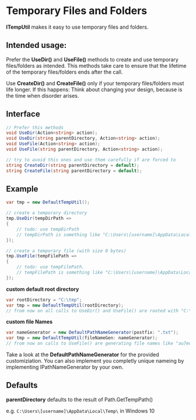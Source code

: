 ﻿# Temporary Files and Folders

**ITempUtil** makes it easy to use temporary files and folders.

## Intended usage:

Prefer the **UseDir()** and **UseFile()** methods to create and use temporary
files/folders as intended. This methods take care to ensure that the lifetime 
of the temporary files/folders ends after the call.

Use **CreateDir()** and **CreateFile()** only if your temporary files/folders must 
life longer. If this happens: Think about changing your design, because is the time 
when disorder arises.

## Interface
```csharp
// Prefer this methods
void UseDir(Action<string> action);
void UseDir(string parentDirectory, Action<string> action);
void UseFile(Action<string> action);
void UseFile(string parentDirectory, Action<string> action);

// try to avoid this ones and use them carefully if are forced to
string CreateDir(string parentDirectory = default);
string CreateFile(string parentDirectory = default);
```

## Example

```csharp
var tmp = new DefaultTempUtil();

// create a temporary directory
tmp.UseDir(tempDirPath =>
{
    // todo: use tempDirPath
    // tempDirPath is something like "C:\Users\[username]\AppData\Local\Temp\LTKMp"
});

// create a temporary file (with size 0 bytes)
tmp.UseFile(tempFilePath =>
{
    // todo: use tempFilePath.
    // tempFilePath is something like "C:\Users\[username]\AppData\Local\Temp\x7E4U"
});
```

**custom default root directory**
```csharp
var rootDirectory = "C:\tmp";
var tmp = new DefaultTempUtil(rootDirectory);
// from now on all calls to UseDir() and UseFile() are rooted with "C:\tmp"
```

**custom file Names**
```csharp
var nameGenerator = new DefaultPathNameGenerator(postfix: ".txt");
var tmp = new DefaultTempUtil(fileNameGen: nameGenerator);
// from now on calls to UseFile() are generating file names like "au7eu.txt"
```
Take a look at the **DefaultPathNameGenerator** for the provided customiziation.
You can also implement you completly unique nameing by implementing IPathNameGenerator by your own.

## Defaults

**parentDirectory** defaults to the result of Path.GetTempPath() 

e.g. `C:\Users\[username]\AppData\Local\Temp\` in Windows 10




